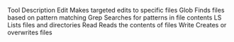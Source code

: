 Tool	Description
Edit	Makes targeted edits to specific files
Glob	Finds files based on pattern matching
Grep	Searches for patterns in file contents
LS	Lists files and directories
Read	Reads the contents of files
Write	Creates or overwrites files